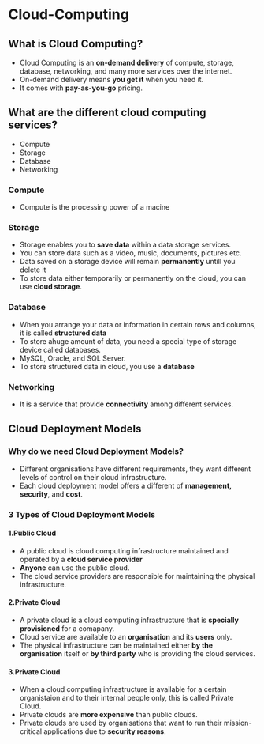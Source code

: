 # Cloud-Computing

## What is Cloud Computing?
* Cloud Computing is an **on-demand delivery** of compute, storage, database, networking, and many more services over the internet.
* On-demand delivery means **you get it** when you need it.
* It comes with **pay-as-you-go** pricing.

## What are the different cloud computing services?
* Compute
* Storage
* Database
* Networking

### Compute
* Compute is the processing power of a macine

### Storage
* Storage enables you to **save data** within a data storage services.
* You can store data such as a video, music, documents, pictures etc.
* Data saved on a storage device will remain **permanently** untill you delete it
* To store data either temporarily or permanently on the cloud, you can use **cloud storage**.

### Database
* When you arrange your data or information in certain rows and columns, it is called **structured data**
* To store ahuge amount of data, you need a special type of storage device called databases.
* MySQL, Oracle, and SQL Server.
* To store structured data in cloud, you use a **database**

### Networking
* It is a service that provide **connectivity** among different services.

## Cloud Deployment Models
### Why do we need Cloud Deployment Models?
* Different organisations have different requirements, they want different levels of control on their cloud infrastructure.
* Each cloud deployment model offers a different of **management, security**, and **cost**.

### 3 Types of Cloud Deployment Models
#### 1.Public Cloud
* A public cloud is cloud computing infrastructure maintained and operated by a **cloud service provider**
* **Anyone** can use the public cloud.
* The cloud service providers are responsible for maintaining the physical infrastructure.

#### 2.Private Cloud
* A private cloud is a cloud computing infrastructure that is **specially provisioned** for a comapany.
* Cloud service are available to an **organisation** and its **users** only.
* The physical infrastructure can be maintained either **by the organisation** itself or **by third party** who is providing the cloud services.

#### 3.Private Cloud
* When a cloud computing infrastructure is available for a certain organistaion and to their internal people only, this is called Private Cloud.
* Private clouds are **more expensive** than public clouds.
* Private clouds are used by organisations that want to run their mission-critical applications due to **security reasons**.
